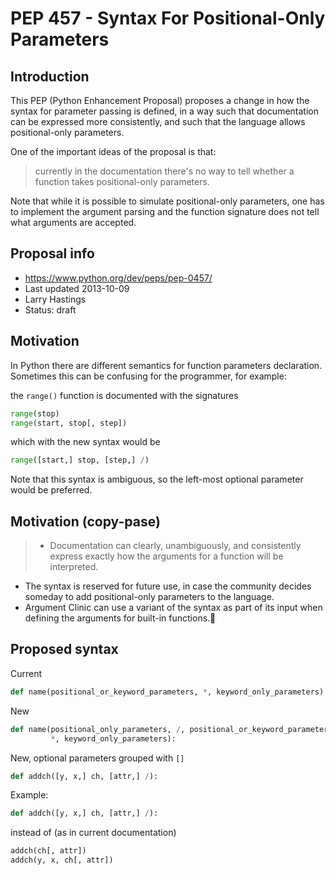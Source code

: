 PEP 457 - Syntax For Positional-Only Parameters
===============

## Introduction
This PEP (Python Enhancement Proposal) proposes a change in how the syntax for parameter passing is
defined, in a way such that documentation can be expressed more consistently, and such that
the language allows positional-only parameters.

One of the important ideas of the proposal is that:
> currently in the documentation there's no way to tell whether a function takes positional-only parameters. 

Note that while it is possible to simulate positional-only parameters, one has to implement the argument parsing and the function signature does not tell what arguments are accepted.

## Proposal info
* https://www.python.org/dev/peps/pep-0457/
* Last updated 2013-10-09
* Larry Hastings <larry at hastings.org>
* Status: draft

## Motivation
In Python there are different semantics for function parameters declaration. Sometimes this can be confusing for the programmer, for example:

the `range()` function is documented with the signatures
```python
range(stop)
range(start, stop[, step])
```
which with the new syntax would be
```python
range([start,] stop, [step,] /)
```
Note that this syntax is ambiguous, so the left-most optional parameter would be preferred.

## Motivation (copy-pase)
> * Documentation can clearly, unambiguously, and consistently express exactly how the arguments for a function will be interpreted.
* The syntax is reserved for future use, in case the community decides someday to add positional-only parameters to the language.
* Argument Clinic can use a variant of the syntax as part of its input when defining the arguments for built-in functions.


## Proposed syntax
Current
```python
def name(positional_or_keyword_parameters, *, keyword_only_parameters):
```

New
```python
def name(positional_only_parameters, /, positional_or_keyword_parameters,
         *, keyword_only_parameters):
```

New, optional parameters grouped with `[]`
```python
def addch([y, x,] ch, [attr,] /):
```

Example:
```python
def addch([y, x,] ch, [attr,] /):
```
instead of (as in current documentation)
```python
addch(ch[, attr])
addch(y, x, ch[, attr])
```
